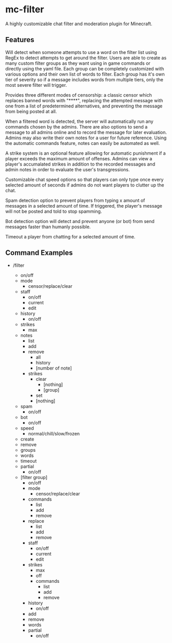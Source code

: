 # mc-filter

A highly customizable chat filter and moderation plugin for Minecraft.

## Features

Will detect when someone attempts to use a word on the filter list using RegEx to detect attempts to get around the filter.  Users are able to create as many custom filter groups as they want using in game commands or directly using the yaml file.  Each group can be completely customized with various options and their own list of words to filter.  Each group has it's own tier of severity so if a message includes words from multiple tiers, only the most severe filter will trigger.

Provides three different modes of censorship: a classic censor which replaces banned words with "****", replacing the attempted message with one from a list of predetermined alternatives, and preventing the message from being posted at all.

When a filtered word is detected, the server will automatically run any commands chosen by the admins.  There are also options to send a message to all admins online and to record the message for later evaluation.  Admins may also write their own notes for a user for future reference.  Using the automatic commands feature, notes can easily be automated as well.

A strike system is an optional feature allowing for automatic punishment if a player exceeds the maximum amount of offenses.  Admins can view a player's accumalated strikes in addition to the recorded messages and admin notes in order to evaluate the user's transgressions.

Customizable chat speed options so that players can only type once every selected amount of seconds if admins do not want players to clutter up the chat.

Spam detection option to prevent players from typing x amount of messages in a selected amount of time.  If triggered, the player's message will not be posted and told to stop spamming.

Bot detection option will detect and prevent anyone (or bot) from send messages faster than humanly possible.

Timeout a player from chatting for a selected amount of time.

## Command Examples


- /filter

    - on/off
    - mode
        - censor/replace/clear
    - staff
        - on/off
        - current
        - edit
    - history
        - on/off     
    - strikes
        - max
    - notes
        - list
        - add
        - remove
            - all
            - history
            - [number of note]
        - strikes
            - clear
              - [nothing]
              - [group]
            - set
            - [nothing]
    - spam
        - on/off
    - bot
        - on/off
    - speed
        - normal/chill/slow/frozen
    - create
    - remove
    - groups
    - words
    - timeout
    - partial
        - on/off
    - [filter group] 
        - on/off
        - mode
          - censor/replace/clear
        - commands
          - list
          - add
          - remove
        - replace
          - list
          - add
          - remove
        - staff
          - on/off
          - current
          - edit
        - strikes
          - max
          - off
          - commands
            - list
            - add
            - remove
        - history
          - on/off
        - add
        - remove
        - words
        - partial
          - on/off

